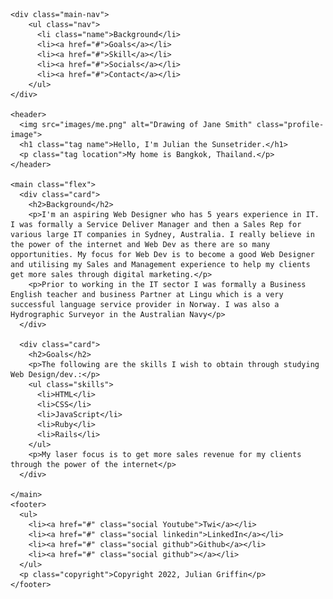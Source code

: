 <!doctype html>
<html lang="en">
<head>
  <meta charset="utf-8">
  <title>Hello World</title>
  <meta name="viewport" content="width=device-width, initial-scale=1.0">
  <link rel="stylesheet" href="styles.css">
  <link href="https://fonts.googleapis.com/css?family=Muli%7CRoboto:400,300,500,700,900" rel="stylesheet"></head>
  <body>

    <div class="main-nav">
        <ul class="nav">
          <li class="name">Background</li>
          <li><a href="#">Goals</a></li>
          <li><a href="#">Skill</a></li>
          <li><a href="#">Socials</a></li>
          <li><a href="#">Contact</a></li>
        </ul>
    </div>

    <header>
      <img src="images/me.png" alt="Drawing of Jane Smith" class="profile-image">
      <h1 class="tag name">Hello, I'm Julian the Sunsetrider.</h1>
      <p class="tag location">My home is Bangkok, Thailand.</p>
    </header>

    <main class="flex">
      <div class="card">
        <h2>Background</h2>
        <p>I'm an aspiring Web Designer who has 5 years experience in IT. I was formally a Service Deliver Manager and then a Sales Rep for various large IT companies in Sydney, Australia. I really believe in the power of the internet and Web Dev as there are so many opportunities. My focus for Web Dev is to become a good Web Designer and utilising my Sales and Management experience to help my clients get more sales through digital marketing.</p>
        <p>Prior to working in the IT sector I was formally a Business English teacher and business Partner at Lingu which is a very successful language service provider in Norway. I was also a Hydrographic Surveyor in the Australian Navy</p>
      </div> 

      <div class="card">
        <h2>Goals</h2>
        <p>The following are the skills I wish to obtain through studying Web Design/dev.:</p>
        <ul class="skills">
          <li>HTML</li>
          <li>CSS</li>
          <li>JavaScript</li>
          <li>Ruby</li>
          <li>Rails</li>
        </ul>
        <p>My laser focus is to get more sales revenue for my clients through the power of the internet</p>
      </div> 

    </main>
    <footer>
      <ul>
        <li><a href="#" class="social Youtube">Twi</a></li>
        <li><a href="#" class="social linkedin">LinkedIn</a></li>
        <li><a href="#" class="social github">Github</a></li>
        <li><a href="#" class="social github"></a></li>
      </ul>
      <p class="copyright">Copyright 2022, Julian Griffin</p>
    </footer>
  </body>
</html>